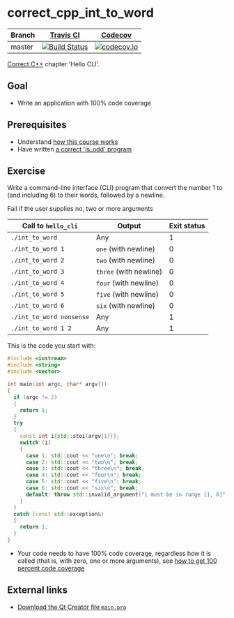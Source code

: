 # correct_cpp_int_to_word

Branch|[Travis CI](https://travis-ci.org)|[Codecov](https://www.codecov.io)
---|---|---
master|[![Build Status](https://travis-ci.org/richelbilderbeek/correct_cpp_int_to_word.svg?branch=master)](https://travis-ci.org/richelbilderbeek/correct_cpp_int_to_word)|[![codecov.io](https://codecov.io/github/richelbilderbeek/correct_cpp_int_to_word/coverage.svg?branch=master)](https://codecov.io/github/richelbilderbeek/correct_cpp_int_to_word/branch/master)

[Correct C++](https://github.com/richelbilderbeek/correct_cpp) chapter 'Hello CLI'.

## Goal

 * Write an application with 100% code coverage

## Prerequisites

 * Understand [how this course works](https://github.com/richelbilderbeek/correct_cpp/blob/master/doc/how_this_course_works.md)
 * Have written [a correct 'is_odd' program](https://github.com/richelbilderbeek/correct_cpp_is_odd)

## Exercise

Write a command-line interface (CLI) program that convert the number 1 to (and including 6) to their words, followed by a newline.

Fail if the user supplies no, two or more arguments

Call to `hello_cli`|Output|Exit status
---|---|---
`./int_to_word`|Any|1
`./int_to_word 1`|`one` (with newline)|0
`./int_to_word 2`|`two` (with newline)|0
`./int_to_word 3`|`three` (with newline)|0
`./int_to_word 4`|`four` (with newline)|0
`./int_to_word 5`|`five` (with newline)|0
`./int_to_word 6`|`six` (with newline)|0
`./int_to_word nonsense`|Any|1
`./int_to_word 1 2`|Any|1

This is the code you start with:

```c++
#include <iostream>
#include <string>
#include <vector>

int main(int argc, char* argv[]) 
{
  if (argc != 2)
  {
    return 1;
  }
  try
  {
    const int i{std::stoi(argv[1])};
    switch (i)
    {
      case 1: std::cout << "one\n"; break;
      case 2: std::cout << "two\n"; break;
      case 3: std::cout << "three\n"; break;
      case 4: std::cout << "four\n"; break;
      case 5: std::cout << "five\n"; break;
      case 6: std::cout << "six\n"; break;
      default: throw std::invalid_argument("i must be in range [1, 6]");
    }
  }
  catch (const std::exception&)
  {
    return 1;
  }
}
```

 * Your code needs to have 100% code coverage, regardless how it is called (that is, with zero, one or more arguments), 
   see [how to get 100 percent code coverage](https://github.com/richelbilderbeek/correct_cpp/blob/master/doc/get_100_percent_code_coverage.md)

## External links

 * [Download the Qt Creator file `main.pro`](https://raw.githubusercontent.com/richelbilderbeek/correct_cpp/master/shared/main.pro)
